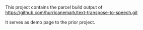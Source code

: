 This project contains the parcel build output of https://github.com/hurricanemark/text-transpose-to-speech.git

It serves as demo page to the prior project.